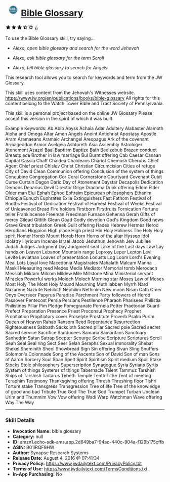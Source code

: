 # &nbsp;<img src="skill_icon" alt="Bible Glossary icon" width="36"> [Bible Glossary](http://alexa.amazon.com/#skills/amzn1.echo-sdk-ams.app.2d649ba7-94ac-440c-904a-f129b175cffb)
![3.5 stars](../../images/ic_star_black_18dp_1x.png)![3.5 stars](../../images/ic_star_black_18dp_1x.png)![3.5 stars](../../images/ic_star_black_18dp_1x.png)![3.5 stars](../../images/ic_star_half_black_18dp_1x.png)![3.5 stars](../../images/ic_star_border_black_18dp_1x.png) 6

To use the Bible Glossary skill, try saying...

* *Alexa, open bible glossary and search for the word Jehovah*

* *Alexa, ask bible glossary for the term Scroll*

* *Alexa, tell bible glossary to search for Angels*

This research tool ​allows you to search for keywords and term from the JW Glossary.

This skill uses content from the Jehovah's Witnesses website. 
https://www.jw.org/en/publications/books/bible-glossary
All rights for this content belong to the Watch Tower Bible and Tract Society of Pennsylvania.

This skill is a personal project based on the online JW Glossary 
Please accept this version in the spirit of which it was built.

Example Keywords:
Ab
Abib
Abyss
Achaia
Adar
Adultery
Alabaster
Alamoth
Alpha and Omega
Altar
Amen
Angels
Anoint
Antichrist
Apostasy
Apostle
Aram
Aramaeans
Aramaic
Archangel
Areopagus
Ark of the covenant
Armageddon
Armor
Aselgeia
Ashtoreth
Asia
Assembly
Astrologer
Atonement
Azazel
Baal
Baptism
Baptize
Bath
Beelzebub
Brazen conduct
Breastpiece
Brother in law marriage
Bul
Burnt offering
Cab
Caesar
Canaan
Capital
Cassia
Chaff
Chaldea
Chaldeans
Chariot
Chemosh
Cherubs
Chief Agent
Chief priest
Chislev
Christ
Christian
Circumcision
Cities of refuge
City of David
Clean
Communion offering
Conclusion of the system of things
Concubine
Congregation
Cor
Coral
Cornerstone
Courtyard
Covenant
Cubit
Curse
Curtain
Dagon
Daric
Day of Atonement
Daystar
Decapolis
Dedication
Demons
Denarius
Devil
Director
Dirge
Drachma
Drink offering
Edom
Elder
Older man
Elul
Ephah
Ephod
Ephraim
Epicurean philosophers
Ethanim
Ethiopia
Eunuch
Euphrates
Exile
Extinguishers
Fast
Fathom
Festival of Booths
Festival of Dedication
Festival of Harvest
Festival of Weeks
Festival of Unleavened Bread
Fire holders
Firstborn
Firstfruits
Fornication
Fortune teller
Frankincense
Freeman
Freedman
Furnace
Gehenna
Gerah
Gifts of mercy
Gilead
Gittith
Glean
Goad
Godly devotion
God's Kingdom
Good news
Grave
Great tribulation
Greek
Guilt offering
Hades
Hebrew
Hermes
Herod
Herodians
Higgaion
High place
High priest
Hin
Holy
Holiness
The Holy
Holy spirit
Homer
Horeb
Mount Horeb
Horn
Horns of the altar
Hyssop
Idol
Idolatry
Illyricum
Incense
Israel
Jacob
Jeduthun
Jehovah
Jew
Jubilee
Judah
Judges
Judgment Day
Judgment seat
Lake of fire
Last days
Law
Lay hands on
Leaven
Lebanon Mountain range
Leprosy
Leper
Lepton
Levi
Levite
Leviathan
Loaves of presentation
Locusts
Log
Loom
Lord's Evening Meal
Lots
Loyal love
Macedonia
Magistrates
Mahalath
Malcam
Manna
Maskil
Measuring reed
Medes
Media
Mediator
Memorial tomb
Merodach
Messiah
Miktam
Milcom
Mildew
Mile
Millstone
Mina
Ministerial servant
Miracles
Powerful works
Molech
Moloch
Morning star
Moses
Law of Moses
Most Holy
The Most Holy
Mound
Mourning
Muth labben
Myrrh
Nard
Nazarene
Nazirite
Nehiloth
Nephilim
Nethinim
New moon
Nisan
Oath
Omer
Onyx
Overseer
Papyrus
Paradise
Parchment
Party followers of Herod
Passover
Pentecost
Persia
Persians
Pestilence
Pharaoh
Pharisees
Philistia
Philistines
Pillar
Pim
Pledge
Pomegranate
Porneia
Potter
Praetorian Guard
Prefect
Preparation
Presence
Priest
Proconsul
Prophecy
Prophet
Propitiation
Propitiatory cover
Proselyte
Prostitute
Proverb
Psalm
Purim
Queen of Heaven
Rahab
Ransom
Reed
Repentance
Resurrection
Righteousness
Sabbath
Sackcloth
Sacred pillar
Sacred pole
Sacred secret
Sacred service
Sacrifice
Sadducees
Samaria
Samaritans
Sanctuary
Sanhedrin
Satan
Satrap
Scepter
Scourge
Scribe
Scripture 
Scriptures
Scroll
Seah
Seal
Seal ring
Sect
Seer
Selah
Seraphs
Sexual immorality
Shebat
Shekel
Sheminith
Sheol
Showbread
Sign
Sin offering
Sivan
Sling
Snuffers
Solomon's Colonnade
Song of the Ascents
Son of David
Son of man
Sons of Aaron
Sorcery
Soul
Span
Spelt
Spirit
Spiritism
Spirit medium
Spoil
Stake
Stocks
Stoic philosophers
Superscription
Synagogue
Syria
Syrians
Syrtis
System of things
Systems of things
Tabernacle
Talent
Tammuz
Tarshish
Ships of Tarshish
Tartarus
Tebeth
Temple
Tenth
Tithe
Tent of meeting
Teraphim
Testimony
Thanksgiving offering
Thresh
Threshing floor
Tishri
Torture stake
Transgress
Transgression
Tree of life
Tree of the knowledge of good and bad
Tribute
True God
The True God
Trumpet
Turban
Unclean
Urim and Thummim
Vow
Vow offering
Wadi
Warp
Watchman
Wave offering
Way
The Way

***

### Skill Details

* **Invocation Name:** bible glossary
* **Category:** null
* **ID:** amzn1.echo-sdk-ams.app.2d649ba7-94ac-440c-904a-f129b175cffb
* **ASIN:** B01IRQF9HW
* **Author:** Synapse Research Systems
* **Release Date:** August 4, 2016 @ 07:41:34
* **Privacy Policy:** https://www.jwdailytext.com/PrivacyPolicy.txt
* **Terms of Use:** https://www.jwdailytext.com/TermsConditions.txt
* **In-App Purchasing:** No

